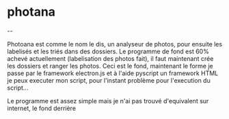 # photana

--

Photoana est comme le nom le dis, un analyseur de photos, pour ensuite les labelisés et les triés dans des dossiers. 
Le programme de fond est 60% achevé actuellement (labelisation des photos fait), il faut maintenant crée les dossiers et ranger les photos.
Ceci est le fond, maintenant le forme je passe par le framework electron.js et à l'aide pyscript un framework HTML je peux executer mon script, pour l'instant problème pour l'execution du script...

Le programme est assez simple mais je n'ai pas trouvé d'equivalent sur internet, le fond derrière 
